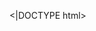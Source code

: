 <|DOCTYPE html>
<html lang="em">
  <head>
        <script src="https://cdnjs.cloudflare.com/a jax/libs/p.5.1.5.0/p5.js"></script>
        <script src='https://cdnjs.cloudflare.com/ajax/libs/p5.js/1.5.0/addons/p5.sound.min.js"></script>
        <link rel="styleheet" type="text/css" href= "style.css">
        <meta chareset="utf-8" />

 </head>
 <body>   
   <main>
   </main>
   <script src="sketch.js"></script>
 </body  
   </html>
